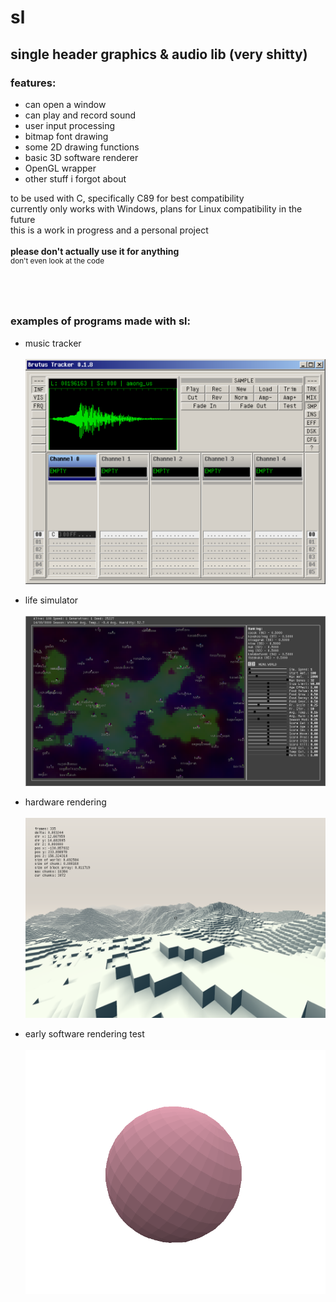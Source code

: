 # sl
## single header graphics &amp; audio lib (very shitty)

### features:
- can open a window
- can play and record sound
- user input processing
- bitmap font drawing
- some 2D drawing functions
- basic 3D software renderer
- OpenGL wrapper
- other stuff i forgot about

to be used with C, specifically C89 for best compatibility<br>
currently only works with Windows, plans for Linux compatibility in the future<br>
this is a work in progress and a personal project<br><br>
<b>please don't actually use it for anything</b><br>
<sup>don't even look at the code</sup>
<br><br><br><br>

### examples of programs made with sl:

- music tracker<br><br>
![example](https://github.com/chien32/sl/blob/main/tracker.png)

- life simulator<br><br>
![example](https://github.com/chien32/sl/blob/main/sim.png)

- hardware rendering<br><br>
![example](https://github.com/chien32/sl/blob/main/block.png)

- early software rendering test<br><br>
![example](https://github.com/chien32/sl/blob/main/soft.png)
